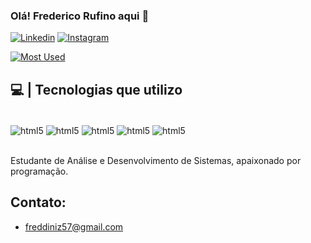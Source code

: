 ### Olá! Frederico Rufino aqui 👋 

[![Linkedin](https://img.shields.io/badge/LinkedIn-0077B5?style=for-the-badge&logo=linkedin&logoColor=white)](https://www.linkedin.com/in/frederico-rufino-919977237/)
[![Instagram](https://img.shields.io/badge/Instagram-E4405F?style=for-the-badge&logo=instagram&logoColor=white)](https://www.instagram.com/fred_drufino/)

[![Most Used](https://github-readme-stats.vercel.app/api/top-langs/?username=fredrufino&layout=compact)](https://github.com/anuraghazra/github-readme-stats)

## 💻 | Tecnologias que utilizo

<div style="display: inline_block"><br/>
    <img align="center" alt="html5" src="https://img.shields.io/badge/HTML5-E34F26?style=for-the-badge&logo=html5&logoColor=white">
    <img align="center" alt="html5" src="https://img.shields.io/badge/CSS3-1572B6?style=for-the-badge&logo=css3&logoColor=white">
    <img align="center" alt="html5" src="https://img.shields.io/badge/JavaScript-F7DF1E?style=for-the-badge&logo=javascript&logoColor=black">
    <img align="center" alt="html5" src="https://img.shields.io/badge/C%2B%2B-00599C?style=for-the-badge&logo=c%2B%2B&logoColor=white">
    <img align="center" alt="html5" src="https://img.shields.io/badge/Python-14354C?style=for-the-badge&logo=python&logoColor=white">
</div><br/>

Estudante de Análise e Desenvolvimento de Sistemas, apaixonado por programação.

## Contato:
- freddiniz57@gmail.com
